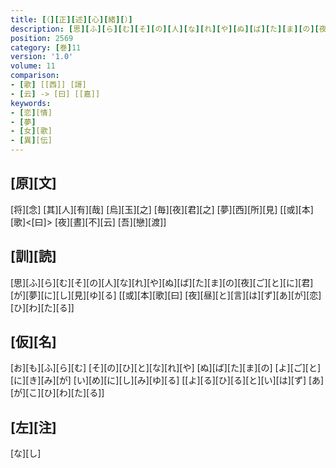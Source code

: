 ```yaml
---
title: [（][正][述][心][緒][）]
description: [思][ふ][ら][む][そ][の][人][な][れ][や][ぬ][ば][た][ま][の][夜][ご][と][に][君][が][夢][に][し][見][ゆ][る] [[或][本][歌][曰] [夜][昼][と][言][は][ず][あ][が][恋][ひ][わ][た][る]]
position: 2569
category: [巻]11
version: '1.0'
volume: 11
comparison:
- [歌] [[西]] [謌]
- [云] -> [曰] [[嘉]]
keywords:
- [恋][情]
- [夢]
- [女][歌]
- [異][伝]
---
```


## [原][文]

[将][念] [其][人][有][哉] [烏][玉][之] [毎][夜][君][之] [夢][西][所][見] [[或][本][歌]<[曰]> [夜][晝][不][云] [吾][戀][渡]]

## [訓][読]

[思][ふ][ら][む][そ][の][人][な][れ][や][ぬ][ば][た][ま][の][夜][ご][と][に][君][が][夢][に][し][見][ゆ][る] [[或][本][歌][曰] [夜][昼][と][言][は][ず][あ][が][恋][ひ][わ][た][る]]

## [仮][名]

[お][も][ふ][ら][む] [そ][の][ひ][と][な][れ][や] [ぬ][ば][た][ま][の] [よ][ご][と][に][き][み][が] [い][め][に][し][み][ゆ][る] [[よ][る][ひ][る][と][い][は][ず] [あ][が][こ][ひ][わ][た][る]]

## [左][注]

[な][し]
